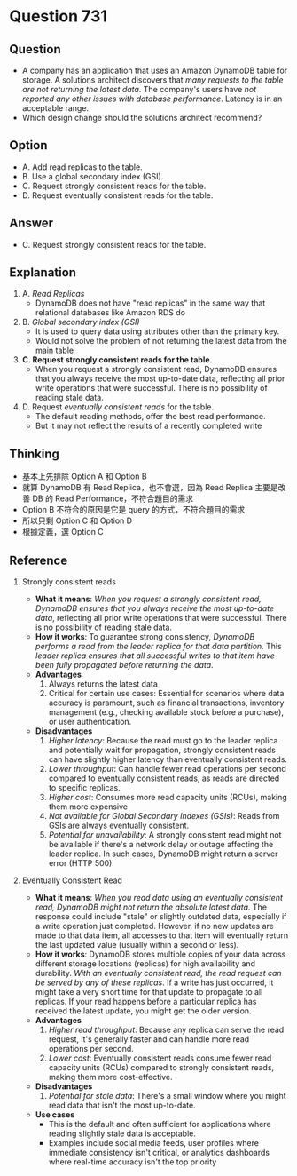 # Question 731
## Question
* A company has an application that uses an Amazon DynamoDB table for storage. A solutions architect discovers that *many requests to the table are not returning the latest data*. The company's users have *not reported any other issues with database performance*. Latency is in an acceptable range.
* Which design change should the solutions architect recommend?

## Option
* A. Add read replicas to the table.
* B. Use a global secondary index (GSI).
* C. Request strongly consistent reads for the table.
* D. Request eventually consistent reads for the table.

## Answer
* C. Request strongly consistent reads for the table.


## Explanation
1. A. *Read Replicas*
   * DynamoDB does not have "read replicas" in the same way that relational databases like Amazon RDS do
2. B. *Global secondary index (GSI)*
   * It is used to query data using attributes other than the primary key. 
   * Would not solve the problem of not returning the latest data from the main table
3. **C. Request strongly consistent reads for the table.** 
   * When you request a strongly consistent read, DynamoDB ensures that you always receive the most up-to-date data, reflecting all prior write operations that were successful. There is no possibility of reading stale data.
4. D. Request *eventually consistent reads* for the table.
   * The default reading methods, offer the best read performance.
   * But it may not reflect the results of a recently completed write

## Thinking
* 基本上先排除 Option A 和 Option B
* 就算 DynamoDB 有 Read Replica，也不會選，因為 Read Replica 主要是改善 DB 的 Read Performance，不符合題目的需求
* Option B 不符合的原因是它是 query 的方式，不符合題目的需求
* 所以只剩 Option C 和 Option D
* 根據定義，選 Option C

## Reference
1. Strongly consistent reads
   * **What it means**: *When you request a strongly consistent read, DynamoDB ensures that you always receive the most up-to-date data*, reflecting all prior write operations that were successful. There is no possibility of reading stale data.
   * **How it works**: To guarantee strong consistency, *DynamoDB performs a read from the leader replica for that data partition*. This *leader replica ensures that all successful writes to that item have been fully propagated before returning the data*.
   * **Advantages**
     1. Always returns the latest data
     2. Critical for certain use cases: Essential for scenarios where data accuracy is paramount, such as financial transactions, inventory management (e.g., checking available stock before a purchase), or user authentication.
   * **Disadvantages**
     1. *Higher latency*: Because the read must go to the leader replica and potentially wait for propagation, strongly consistent reads can have slightly higher latency than eventually consistent reads.
     2. *Lower throughput*: Can handle fewer read operations per second compared to eventually consistent reads, as reads are directed to specific replicas.
     3. *Higher cost*: Consumes more read capacity units (RCUs), making them more expensive
     4. *Not available for Global Secondary Indexes (GSIs)*: Reads from GSIs are always eventually consistent.
     5. *Potential for unavailability*: A strongly consistent read might not be available if there's a network delay or outage affecting the leader replica. In such cases, DynamoDB might return a server error (HTTP 500)

2. Eventually Consistent Read
   * **What it means**: *When you read data using an eventually consistent read, DynamoDB might not return the absolute latest data*. The response could include "stale" or slightly outdated data, especially if a write operation just completed. However, if no new updates are made to that data item, all accesses to that item will eventually return the last updated value (usually within a second or less).
   * **How it works**: DynamoDB stores multiple copies of your data across different storage locations (replicas) for high availability and durability. *With an eventually consistent read, the read request can be served by any of these replicas*. If a write has just occurred, it might take a very short time for that update to propagate to all replicas. If your read happens before a particular replica has received the latest update, you might get the older version.
   * **Advantages**
      1. *Higher read throughput*: Because any replica can serve the read request, it's generally faster and can handle more read operations per second.
      2. *Lower cost*: Eventually consistent reads consume fewer read capacity units (RCUs) compared to strongly consistent reads, making them more cost-effective.
   * **Disadvantages**
      1. *Potential for stale data*: There's a small window where you might read data that isn't the most up-to-date.
   * **Use cases** 
      * This is the default and often sufficient for applications where reading slightly stale data is acceptable. 
      * Examples include social media feeds, user profiles where immediate consistency isn't critical, or analytics dashboards where real-time accuracy isn't the top priority

